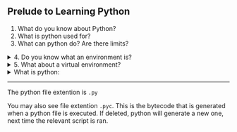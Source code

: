 ## Prelude to Learning Python

1. What do you know about Python?
2. What is python used for?
3. What can python do? Are there limits?
<details>
<summary>4. Do you know what an environment is?</summary>
An environment is a way to describe the logical state of a computer, typically where code is ran, or programs are executed. Your computer has it's own unique environment. Environment characteristics are usually software based, but can be affected by
hardware, such as what CPU artitecture, or how much RAM it has. Environments have their own variables, called environmental variables. These variables can affect how code is ran, and how the user interacts with their environment.

Examples of environmental variables being used:

1. Using `win` + `r` and typing `%appdata%`. `%appdata%` is an environmental variable.
2. An online game using hardware serial numbers to ban cheaters / rule breakers.
3. A program using another program to perform some action. Here is an example of python calling a program called `ffmpeg`:
```python
import subprocess
subprocess.run(["ffmpeg", "i", "input.mp4", "output.mp4"])
```
This program will only run without error if the user has `ffmpeg.exe` as an environmental variable

</details>
<details>
<summary>5. What about a virtual environment?  </summary>

A virtual environment is an environment, but it is created with software. It simulates running code in a different computer. It is a type of virtualization. The purpose is to create
isolated environments so you can test and develop code separately from your system environment. It is commonly used to see what actions are required (such as installing a program) to make
a certain application work. (Such as the `ffmpeg` example above)

</details>

<details>
  
  <summary>What is python:</summary>
  
 Python is an object orientated, general-purpose, indentation-based, dynamically typed, garbage collected,
 interprete programming and scripting language.

<h3>Object Orientated</h3>
What this means is that everything in python is an object. Any data created is an object.
An object can either be something logical, such as my GroceryStore program having a Milk Object,
or it can be something abtract, such as an object that represents an open file.
Every object has:

1. Data - This can be numbers, words... it just needs to be associated with that object.

2. Methods - Things you can do to / with the object (Perhaps a Milk object could have a method 'add_to_cart')

3. The option for inheritance - Perhaps a Truck object may inherit the 'Vehicle' class, and shares data and methods that the
'Vehicle' abtract can do (Such as entering, turning on, refueling...)

Object orientated programming often has it's own course in university studies, but this is all that is needed right now


<h3> General-purpose </h3>
Sometimes people create languages with a certain purpose in mind. For example, R is made specifically for data scientists, Swift for building applications for Apple systems, or SQL, for interacting
with databases.


The attribute of 'general purpose' is usually only given to languages that have a mature ecosystem, and lots of libraries to do vastly different tasks.


Python has no specific purpose, and is often referred to as a general-purpose programming language. 


<h3> Indentation-Based </h3>
A code block is a snippet of code that is executed together. Many languages will use curly braces to define
different code blocks, python uses a different method for code blocks: indentations.
<h5>Curly braces:</h5>

```
group_1
group_1
group_1 
{
  group_2
  group_2
  group_2
}
{
  group_3
  group_3
}
group_1
group_1
```
<h5>Indentation:</h5>

```
group_1
group_1
group_1
  group_2
  group_2
  group_2
    group_3
    group_3
  group_2
group_1
```
You don't need to worry about why or how code blocks are made, that will come later. Just know that python uses indentation.

<h3>Dynamically Typed</h3>
Some programming languages need you to define what type a variable is before allowing you to create it.
They also require you to define what types are passed in and returns from functions.
Python does not require you to explicitly define what type your variable is. The interpreter will know.

```
Static typing:
x: integer = 10;

Dynamic Typing:
x = 10;
```

<h3>Garbage Collected</h3>
In all computer programs, random access memory (RAM) is used to store things, such as variables. (Think of spotify storing the name of
the current song somewhere.) In some programming languages, you need to explicitly create, and drop these values in memory.
A majority of languages, including python, have what's called a Garbage collector, which essentially does the memory management automatically,
at the cost of performance.

<h3>Interpreted</h3>
Though interpretation vs compiling is not an inherant trait of the language, it is how the code gets executed. And technically, python's code is 'compiled' to bytecode, then interpreted.
But for the sake of exeucting the code, we'll call it interpreted.


This is one of two ways for the computer to turn your code into binary instructions for the CPU.
The interpreter will go down line by line and execute each line. So if line 4 deletes a file, and line 5 causes
the program to crash, line 4 will still delete that file, regardless of what happens after it.


You might wonder, what is the other option than reading each line? Well, it is compiled.
The language will get compiled (Usually by external tools) and executed. The main difference is that each file has to produce no
errors before executing. So if line 4 delets a file, and line 5 causes an error, it will not delete the file.

<h3>Programming and Scripting Language</h3>
Usually different languages are categorized into either being meant for programming (Like creating apps such as spotify, or Chrome), or
meant for creating quick scripts (Such as searching a directory for text inside a file)
Python is good at, and can do both of these things. And the specific distinction between a language that CAN
do scripting actions, and a language that is commonly defined as a scripting language, is if it is easy and quick to
make the script. Since all programming languages are scripting languages, but not all scripting languages are programming languages, we just refer to the useful, and easy to work with
scripting languages as 'scripting languages'. And python fits that category.

  
  </details>

***

The python file extention is `.py`

You may also see file extention `.pyc`. This is the bytecode that is generated when a python file is executed. If deleted, python will generate a new one, next time the relevant script is ran.

